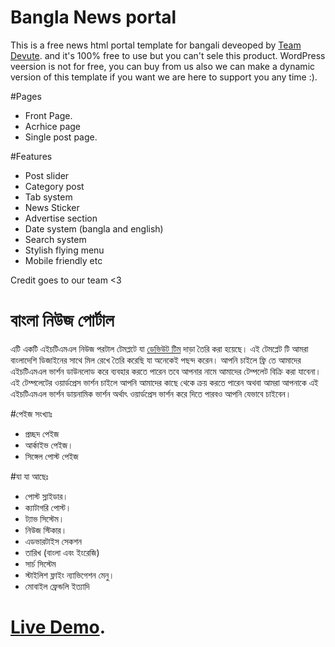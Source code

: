 # Bangla News portal

This is a free news html portal template for bangali deveoped by <a href="//devute.com" target="_blank">Team Devute</a>. and it's 100% free to use but you can't sele this product. WordPress veersion is not for free, you can buy from us also we can make a dynamic version of this template if you want we are here to support you any time :). 

#Pages
- Front Page.
- Acrhice page
- Single post page.

#Features
- Post slider
- Category post
- Tab system
- News Sticker
- Advertise section
- Date system (bangla and english)
- Search system
- Stylish flying menu
- Mobile friendly etc

Credit goes to our team <3

# বাংলা নিউজ পোর্টাল

এটি একটি এইচটিএমএল নিউজ পরটাল টেমপ্লটে যা <a target="_blank" href="//devute.com"> ডেভিউট টিম</a> দাড়া তৈরি করা হয়েছে। এই টেমপ্লেট টি আমরা বাংলাদেশি ডিজাইনের সাথে মিল রেখে তৈরি করেছি যা অনেকেই পছন্দ করেন। আপনি চাইলে ফ্রি তে আমাদের এইচটিএমএল ভার্শন ডাউনলোড করে ব্যবহার করতে পারেন তবে আপনার নামে আমাদের টেম্পলেট বিক্রি করা যাবেনা। 
এই টেম্পলেটের ওয়ার্ডপ্রেস ভার্শন চাইলে আপনি আমাদের কাছে থেকে ক্রয় করতে পারেন অথবা আমরা আপনাকে এই এইচটিএমএল ভার্শন ডায়নামিক ভার্শন অর্থাৎ ওয়ার্ডপ্রেস ভার্শন করে দিতে পারবও আপনি যেভাবে চাইবেন। 

#পেইজ সংখ্যাঃ 
- প্রচ্ছদ পেইজ
- আর্কাইভ পেইজ। 
- সিঙ্গেল পোস্ট পেইজ

#যা যা আছেঃ 
- পোস্ট স্লাইডার।
- ক্যাটাগরি পোস্ট।
- ট্যাভ সিস্টেম। 
- নিউজ স্টিকার। 
- এডভারটাইস সেকশন
- তারিখ (বাংলা এবং ইংরেজি)
- সার্চ সিস্টেম
- স্টাইলিশ ফ্লাইং ন্যাভিগেশন মেনু।
- মোবাইল ফ্রেন্ডলি ইত্যাদি 

# [Live Demo](https://devute.github.io/bangla-news-portal-html-template/).




